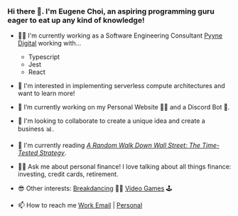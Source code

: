 ### Hi there 👋. I'm Eugene Choi, an aspiring programming guru eager to eat up any kind of knowledge!

- 👨‍💻 I'm currently working as a Software Engineering Consultant [Pyyne Digital](https://pyyne.com/) working with...
  - Typescript
  - Jest
  - React


- 🤔 I'm interested in implementing serverless compute architectures and want to learn more!


- 🔭 I’m currently working on my Personal Website 🙋‍♂️ and a Discord Bot 🤖.


- 👀 I'm looking to collaborate to create a unique idea and create a business 📊.


- 📖 I'm currently reading [*A Random Walk Down Wall Street: The Time-Tested Strategy*](https://www.amazon.com/Random-Walk-Down-Wall-Street/dp/0393330338).


- 🙋‍♂️ Ask me about personal finance! I love talking about all things finance: investing, credit cards, retirement.


- 😎 Other interests: [Breakdancing](https://www.instagram.com/bboytreechoi/) 🤸‍♀️ [Video Games](https://www.twitch.tv/set43a) 🕹


- 📫 How to reach me [Work Email](eugene.choi@pyyne.com) | [Personal](eugeneiohc@hotmail.com)
